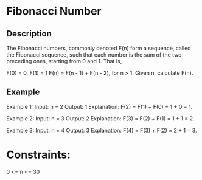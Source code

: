 # Fibonacci Number
## Description

The Fibonacci numbers, commonly denoted F(n) form a sequence, called the Fibonacci sequence, such that each number is the sum of the two preceding ones, starting from 0 and 1. That is,

F(0) = 0, F(1) = 1
F(n) = F(n - 1) + F(n - 2), for n > 1.
Given n, calculate F(n).

## Example
Example 1:
Input: n = 2
Output: 1
Explanation: F(2) = F(1) + F(0) = 1 + 0 = 1.

Example 2:
Input: n = 3
Output: 2
Explanation: F(3) = F(2) + F(1) = 1 + 1 = 2.

Example 3:
Input: n = 4
Output: 3
Explanation: F(4) = F(3) + F(2) = 2 + 1 = 3.

# Constraints:
0 <= n <= 30
